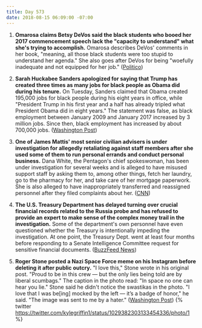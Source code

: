 ```yaml
---
title: Day 573
date: 2018-08-15 06:09:00 -07:00
---
```


1. **Omarosa claims Betsy DeVos said the black students who booed her 2017 commencement speech lack the "capacity to understand" what she's trying to accomplish.** Omarosa describes DeVos' comments in her book, "meaning, all those black students were too stupid to understand her agenda." She also goes after DeVos for being "woefully inadequate and not equipped for her job." ([Politico](https://www.politico.com/story/2018/08/14/omarosa-devos-black-college-students-777522))

2. **Sarah Huckabee Sanders apologized for saying that Trump has created three times as many jobs for black people as Obama did during his tenure.** On Tuesday, Sanders claimed that Obama created 195,000 jobs for black people during his eight years in office, while "President Trump in his first year and a half has already tripled what President Obama did in eight years." The statement was false, as black employment between January 2009 and January 2017 increased by 3 million jobs. Since then, black employment has increased by about 700,000 jobs. ([Washington Post](https://www.washingtonpost.com/business/2018/08/15/white-house-economists-apologize-after-huckabee-sanders-false-statement-about-black-employment-under-trump/?utm_term=.8ebde0092d9c))

3. **One of James Mattis' most senior civilian advisers is under investigation for allegedly retaliating against staff members after she used some of them to run personal errands and conduct personal business.** Dana White, the Pentagon's chief spokeswoman, has been under investigation for several weeks and is alleged to have misused support staff by asking them to, among other things, fetch her laundry, go to the pharmacy for her, and take care of her mortgage paperwork. She is also alleged to have inappropriately transferred and reassigned personnel after they filed complaints about her. ([CNN](https://www.cnn.com/2018/08/14/politics/pentagon-white-spox-probe/index.html))

4. **The U.S. Treasury Department has delayed turning over crucial financial records related to the Russia probe and has refused to provide an expert to make sense of the complex money trail in the investigation.** Some of the department's own personnel have even questioned whether the Treasury is intentionally impeding the investigation. At one point, the Treasury Dept. went at least four months before responding to a Senate Intelligence Committee request for sensitive financial documents. ([BuzzFeed News](https://www.buzzfeednews.com/article/emmaloop/senate-intel-wants-to-follow-the-money-in-the-russia-probe))

5. **Roger Stone posted a Nazi Space Force meme on his Instagram before deleting it after public outcry.** "I love this," Stone wrote in his original post. "Proud to be in this crew — but the only lies being told are by liberal scumbags." The caption in the photo read: "In space no one can hear you lie." Stone said he didn't notice the swastikas in the photo. "I love that I was be\[ing\] mocked by the left — it’s a badge of honor," he said. "The image was sent to me by a hater." ([Washington Post](https://www.washingtonpost.com/news/politics/wp/2018/08/14/roger-stone-posts-then-deletes-nazi-space-force-meme-he-says-he-didnt-notice-the-swastikas/?__twitter_impression=true&__twitter_impression=true&__twitter_impression=true&__twitter_impression=true&noredirect=on&utm_source=reddit.com&utm_term=.3f9d1fd5baa1))
   {% twitter https://twitter.com/kylegriffin1/status/1029382303133454336/photo/1 %}